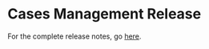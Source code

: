 # Cases Management Release

For the complete release notes, go [here](https://github.com/forcedotcom/ServiceSDK-iOS/releases).